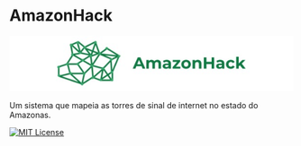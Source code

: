 
# AmazonHack

![](./src/assets/logo-readme.jpg)

Um sistema que mapeia as torres de sinal de internet no estado do Amazonas.



[![MIT License](https://img.shields.io/badge/License-MIT-green.svg)](https://choosealicense.com/licenses/mit/)


